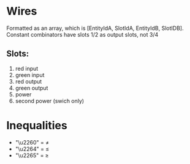 # Wires

Formatted as an array, which is [EntityIdA, SlotIdA, EntityIdB, SlotIDB]. Constant combinators have slots 1/2 as output slots, not 3/4

## Slots:

1. red input
2. green input
3. red output
4. green output
5. power
6. second power (swich only)

#  Inequalities

- "\u2260" = ≠
- "\u2264" = ≤ 
- "\u2265" = ≥